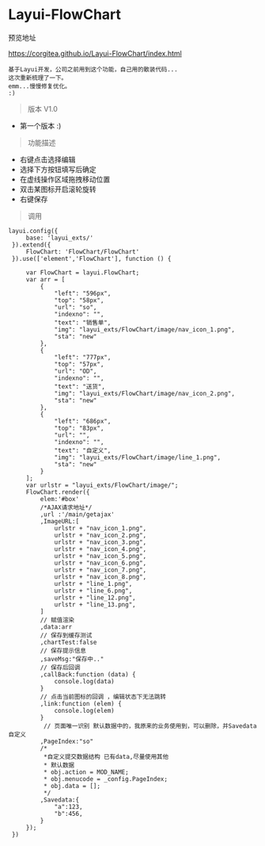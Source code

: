 # Layui-FlowChart

预览地址

https://corgitea.github.io/Layui-FlowChart/index.html
 ~~~
 基于Layui开发，公司之前用到这个功能，自己用的散装代码...
 这次重新梳理了一下。
 emm...慢慢修复优化。
 :)
 ~~~
> 版本 V1.0
 + 第一个版本 :)
> 功能描述
 + 右键点击选择编辑
 + 选择下方按钮填写后确定
 + 在虚线操作区域拖拽移动位置
 + 双击某图标开启滚轮旋转
 + 右键保存
 
 > 调用
 
    layui.config({
         base: 'layui_exts/'
     }).extend({
         FlowChart: 'FlowChart/FlowChart'
     }).use(['element','FlowChart'], function () {
     
         var FlowChart = layui.FlowChart;
         var arr = [
             {
                 "left": "596px",
                 "top": "58px",
                 "url": "so",
                 "indexno": "",
                 "text": "销售单",
                 "img": "layui_exts/FlowChart/image/nav_icon_1.png",
                 "sta": "new"
             },
             {
                 "left": "777px",
                 "top": "57px",
                 "url": "OD",
                 "indexno": "",
                 "text": "送货",
                 "img": "layui_exts/FlowChart/image/nav_icon_2.png",
                 "sta": "new"
             },
             {
                 "left": "686px",
                 "top": "83px",
                 "url": "",
                 "indexno": "",
                 "text": "自定义",
                 "img": "layui_exts/FlowChart/image/line_1.png",
                 "sta": "new"
             }
         ];
         var urlstr = "layui_exts/FlowChart/image/";
         FlowChart.render({
             elem:'#box'
             /*AJAX请求地址*/
             ,url :'/main/getajax'
             ,ImageURL:[
                 urlstr + "nav_icon_1.png",
                 urlstr + "nav_icon_2.png",
                 urlstr + "nav_icon_3.png",
                 urlstr + "nav_icon_4.png",
                 urlstr + "nav_icon_5.png",
                 urlstr + "nav_icon_6.png",
                 urlstr + "nav_icon_7.png",
                 urlstr + "nav_icon_8.png",
                 urlstr + "line_1.png",
                 urlstr + "line_6.png",
                 urlstr + "line_12.png",
                 urlstr + "line_13.png",
             ]
             // 赋值渲染
             ,data:arr
             // 保存到缓存测试
             ,chartTest:false
             // 保存提示信息
             ,saveMsg:"保存中.."
             // 保存后回调
             ,callBack:function (data) {
                 console.log(data)
             }
             // 点击当前图标的回调 ，编辑状态下无法跳转
             ,link:function (elem) {
                 console.log(elem)
             }
              // 页面唯一识别 默认数据中的，我原来的业务使用到，可以删除，并Savedata自定义
             ,PageIndex:"so"
             /* 
              *自定义提交数据结构 已有data,尽量使用其他
              * 默认数据
              * obj.action = MOD_NAME;
              * obj.menucode = _config.PageIndex;
              * obj.data = [];
              */
             ,Savedata:{
                 "a":123,
                 "b":456,
             }
         });
     })




